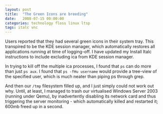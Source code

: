 ```yaml
---
layout: post
title:  "The Green Icons are breeding"
date:   2008-07-15 00:00:00
categories: technology floss linux ltsp
tags: italc vnc
---
```


Users reported that they had several green icons in their system tray.  This transpired to be the KDE session manager, which automatically restores all applications running at time of logging-off.  I have updated my Install Italc instructions to include excluding ica from KDE session manager.

In trying to kill off the multiple ica processes, I found that `ps` can do more than just `ps aux`.  I found that `ps -fHu username` would provide a tree-view of the specified user, which is much neater than piping ps through grep.

And then our `/tmp` filesystem filled up, and I just simply could not work out why.  Until, at least, I managed to trash our virtualised Windows Server 2003 (running under Qemu), by inadvertently disabling its network card and thus triggering the server monitoring - which automatically killed and restarted it; 600mb freed up in a second.
